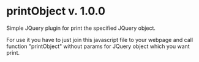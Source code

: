 # printObject v. 1.0.0
Simple JQuery plugin for print the specified JQuery object. 

For use it you have to just join this javascript file to your webpage and call function "printObject" without params for JQuery object which you want print.
